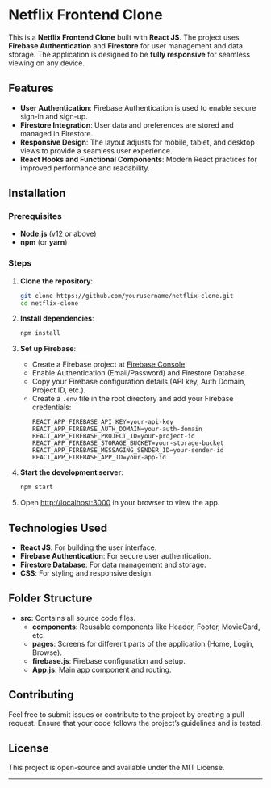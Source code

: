 # Netflix Frontend Clone

This is a **Netflix Frontend Clone** built with **React JS**. The project uses **Firebase Authentication** and **Firestore** for user management and data storage. The application is designed to be **fully responsive** for seamless viewing on any device.

## Features

- **User Authentication**: Firebase Authentication is used to enable secure sign-in and sign-up.
- **Firestore Integration**: User data and preferences are stored and managed in Firestore.
- **Responsive Design**: The layout adjusts for mobile, tablet, and desktop views to provide a seamless user experience.
- **React Hooks and Functional Components**: Modern React practices for improved performance and readability.

## Installation

### Prerequisites

- **Node.js** (v12 or above)
- **npm** (or **yarn**)

### Steps

1. **Clone the repository**:
   ```bash
   git clone https://github.com/yourusername/netflix-clone.git
   cd netflix-clone
   ```

2. **Install dependencies**:
   ```bash
   npm install
   ```

3. **Set up Firebase**:
   - Create a Firebase project at [Firebase Console](https://console.firebase.google.com/).
   - Enable Authentication (Email/Password) and Firestore Database.
   - Copy your Firebase configuration details (API key, Auth Domain, Project ID, etc.).
   - Create a `.env` file in the root directory and add your Firebase credentials:
     ```plaintext
     REACT_APP_FIREBASE_API_KEY=your-api-key
     REACT_APP_FIREBASE_AUTH_DOMAIN=your-auth-domain
     REACT_APP_FIREBASE_PROJECT_ID=your-project-id
     REACT_APP_FIREBASE_STORAGE_BUCKET=your-storage-bucket
     REACT_APP_FIREBASE_MESSAGING_SENDER_ID=your-sender-id
     REACT_APP_FIREBASE_APP_ID=your-app-id
     ```

4. **Start the development server**:
   ```bash
   npm start
   ```

5. Open [http://localhost:3000](http://localhost:3000) in your browser to view the app.

## Technologies Used

- **React JS**: For building the user interface.
- **Firebase Authentication**: For secure user authentication.
- **Firestore Database**: For data management and storage.
- **CSS**: For styling and responsive design.

## Folder Structure

- **src**: Contains all source code files.
  - **components**: Reusable components like Header, Footer, MovieCard, etc.
  - **pages**: Screens for different parts of the application (Home, Login, Browse).
  - **firebase.js**: Firebase configuration and setup.
  - **App.js**: Main app component and routing.

## Contributing

Feel free to submit issues or contribute to the project by creating a pull request. Ensure that your code follows the project’s guidelines and is tested.

## License

This project is open-source and available under the MIT License.

---

